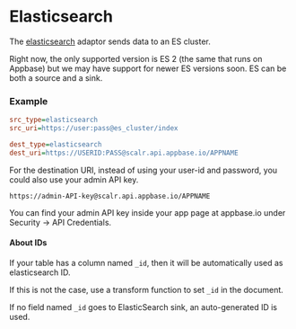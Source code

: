 # Elasticsearch

The [elasticsearch](https://www.elastic.co/) adaptor sends data to an ES cluster.

Right now, the only supported version is ES 2 (the same that runs on Appbase) but we may have support for newer ES versions soon.
ES can be both a source and a sink.


### Example

```ini
src_type=elasticsearch
src_uri=https://user:pass@es_cluster/index

dest_type=elasticsearch
dest_uri=https://USERID:PASS@scalr.api.appbase.io/APPNAME
```

For the destination URI, instead of using your user-id and password, you could also use your admin API key.

```
https://admin-API-key@scalr.api.appbase.io/APPNAME
```

You can find your admin API key inside your app page at appbase.io under Security -> API Credentials.

#### About IDs

If your table has a column named `_id`, then it will be automatically used as elasticsearch ID. 

If this is not the case, use a transform function to set `_id` in the document.

If no field named `_id` goes to ElasticSearch sink, an auto-generated ID is used.

